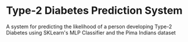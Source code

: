 # Type-2 Diabetes Prediction System
A system for predicting the likelihood of a person developing Type-2 Diabetes using SKLearn's MLP Classifier and the Pima Indians dataset
